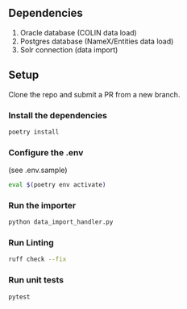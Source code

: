 ## Dependencies
1. Oracle database (COLIN data load)
2. Postgres database (NameX/Entities data load)
3. Solr connection (data import)

## Setup
Clone the repo and submit a PR from a new branch.

### Install the dependencies
```bash
poetry install
```

### Configure the .env
(see .env.sample)

```bash
eval $(poetry env activate)
```

### Run the importer
```bash
python data_import_handler.py
```

### Run Linting
```bash
ruff check --fix
```

### Run unit tests
```bash
pytest
```
